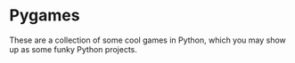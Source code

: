 # Pygames
These are a collection of some cool games in Python, which you may show up as some funky Python projects. 
